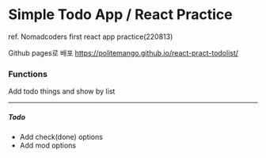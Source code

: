Simple Todo App / React Practice
======

ref. Nomadcoders
first react app practice(220813)

Github pages로 배포
https://politemango.github.io/react-pract-todolist/

### Functions

Add todo things and show by list

------

##### Todo

- Add check(done) options
- Add mod options